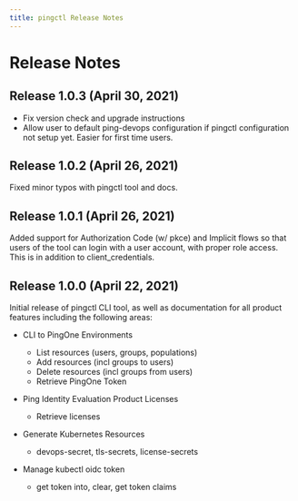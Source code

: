 ```yaml
---
title: pingctl Release Notes
---
```

# Release Notes
## Release 1.0.3 (April 30, 2021)

* Fix version check and upgrade instructions
* Allow user to default ping-devops configuration if pingctl configuration not setup yet.  Easier
  for first time users.

## Release 1.0.2 (April 26, 2021)

Fixed minor typos with pingctl tool and docs.

## Release 1.0.1 (April 26, 2021)

Added support for Authorization Code (w/ pkce) and Implicit flows so that users of the tool can
login with a user account, with proper role access.  This is in addition to client_credentials.

## Release 1.0.0 (April 22, 2021)

Initial release of pingctl CLI tool, as well as documentation for all product features including
the following areas:

* CLI to PingOne Environments
    * List resources (users, groups, populations)
    * Add resources (incl groups to users)
    * Delete resources (incl groups from users)
    * Retrieve PingOne Token

* Ping Identity Evaluation Product Licenses
    * Retrieve licenses

* Generate Kubernetes Resources
    * devops-secret, tls-secrets, license-secrets

* Manage kubectl oidc token
    * get token into, clear, get token claims
